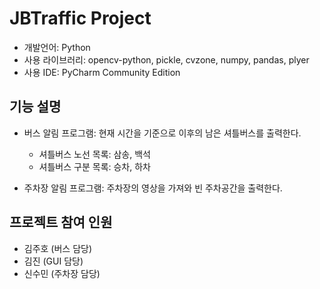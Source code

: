 # JBTraffic Project

- 개발언어: Python
- 사용 라이브러리: opencv-python, pickle, cvzone, numpy, pandas, plyer
- 사용 IDE: PyCharm Community Edition

## 기능 설명

- 버스 알림 프로그램: 현재 시간을 기준으로 이후의 남은 셔틀버스를 출력한다.

  - 셔틀버스 노선 목록: 삼송, 백석
  - 셔틀버스 구분 목록: 승차, 하차

- 주차장 알림 프로그램: 주차장의 영상을 가져와 빈 주차공간을 출력한다.

## 프로젝트 참여 인원

- 김주호 (버스 담당)
- 김진 (GUI 담당)
- 신수민 (주차장 담당)
